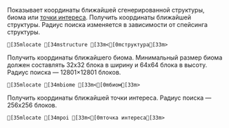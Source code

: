 Показывает координаты ближайшей сгенерированной структуры, биома или [точки интереса](https://minecraft.wiki/w/Village_mechanics).
Получить координаты ближайшей структуры. Радиус поиска изменяется в зависимости от спейсинга структуры.
```ansi
[35mlocate [34mstructure [33m<[0mструктура[33m>
```
Получить координаты ближайшего биома. Минимальный размер биома должен составлять 32х32 блока в ширину и 64х64 блока в высоту. Радиус поиска — 12801×12801 блоков.
```ansi
[35mlocate [34mbiome [33m<[0mбиом[33m>
```
Получить координаты ближайшей точки интереса. Радиус поиска — 256х256 блоков.
```ansi
[35mlocate [34mpoi [33m<[0mточка интереса[33m>
```